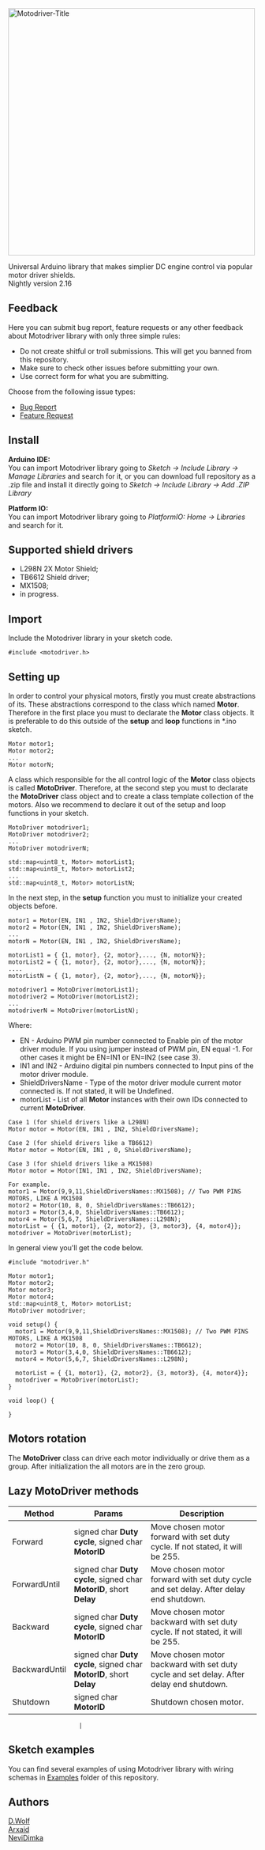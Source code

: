 <img src="https://i.imgur.com/l4UcX4U.png" alt="Motodriver-Title" width="500"/>


Universal Arduino library that makes simplier DC engine control via popular motor driver shields.   
Nightly version 2.16

## Feedback 

Here you can submit bug report, feature requests or any other feedback about Motodriver library with only three simple rules:
* Do not create shitful or troll submissions. This will get you banned from this repository.
* Make sure to check other issues before submitting your own.
* Use correct form for what you are submitting.

Choose from the following issue types:
* [Bug Report](https://github.com/Arxaid/motodriver/issues/new?assignees=Arxaid&labels=bug&template=bug-report.yml&title=[Bug+Report])
* [Feature Request](https://github.com/Arxaid/motodriver/issues/new?assignees=Arxaid&labels=enhancement&template=feature-request.yml&title=[Feature+Request])

## Install 

**Arduino IDE:**   
You can import Motodriver library going to _Sketch -> Include Library -> Manage Libraries_ and search for it, or you can download full repository as a .zip file and install it  directly going to _Sketch -> Include Library -> Add .ZIP Library_

**Platform IO:**   
You can import Motodriver library going to _PlatformIO: Home -> Libraries_ and search for it.

## Supported shield drivers

* L298N 2X Motor Shield;
* TB6612 Shield driver;
* MX1508;
* in progress.

## Import

Include the Motodriver library in your sketch code.
```
#include <motodriver.h>
```

## Setting up
In order to control your physical motors, firstly you must create abstractions of its. These abstractions correspond to the class which named **Motor**.
Therefore in the first place you must to declarate the **Motor** class objects. It is preferable to do this outside of the **setup** and **loop** functions in *.ino sketch.
```
Motor motor1;
Motor motor2;
...
Motor motorN;
```

A class which responsible for the all control logic of the **Motor** class objects is called **MotoDriver**.
Therefore, at the second step you must to declarate the **MotoDriver** class object and to create a class template collection of the motors.
Also we recommend to declare it out of the setup and loop functions in your sketch.
```
MotoDriver motodriver1;
MotoDriver motodriver2;
...
MotoDriver motodriverN;

std::map<uint8_t, Motor> motorList1;
std::map<uint8_t, Motor> motorList2;
...
std::map<uint8_t, Motor> motorListN;
```

In the next step, in the **setup** function you must to initialize your created objects before.

```
motor1 = Motor(EN, IN1 , IN2, ShieldDriversName);
motor2 = Motor(EN, IN1 , IN2, ShieldDriversName);
...
motorN = Motor(EN, IN1 , IN2, ShieldDriversName);

motorList1 = { {1, motor}, {2, motor},..., {N, motorN}};
motorList2 = { {1, motor}, {2, motor},..., {N, motorN}};
....
motorListN = { {1, motor}, {2, motor},..., {N, motorN}};

motodriver1 = MotoDriver(motorList1);
motodriver2 = MotoDriver(motorList2);
...
motodriverN = MotoDriver(motorListN);
```

Where:
* EN - Arduino PWM pin number connected to Enable pin of the motor driver module. If you using jumper instead of PWM pin, EN equal -1.
For other cases it might be EN=IN1 or EN=IN2 (see case 3).
* IN1 and IN2 - Arduino digital pin numbers connected to Input pins of the motor driver module.
* ShieldDriversName - Type of the motor driver module current motor connected is. If not stated, it will be Undefined.
* motorList - List of all **Motor** instances with their own IDs connected to current **MotoDriver**.

```
Case 1 (for shield drivers like a L298N)
Motor motor = Motor(EN, IN1 , IN2, ShieldDriversName);
```

```
Case 2 (for shield drivers like a TB6612)
Motor motor = Motor(EN, IN1 , 0, ShieldDriversName);
```

```
Case 3 (for shield drivers like a MX1508)
Motor motor = Motor(IN1, IN1 , IN2, ShieldDriversName);
```


```
For example.
motor1 = Motor(9,9,11,ShieldDriversNames::MX1508); // Two PWM PINS MOTORS, LIKE A MX1508
motor2 = Motor(10, 8, 0, ShieldDriversNames::TB6612);
motor3 = Motor(3,4,0, ShieldDriversNames::TB6612);
motor4 = Motor(5,6,7, ShieldDriversNames::L298N);
motorList = { {1, motor1}, {2, motor2}, {3, motor3}, {4, motor4}};
motodriver = MotoDriver(motorList);
```

In general view you'll get the code below.
```
#include "motodriver.h"

Motor motor1;
Motor motor2;
Motor motor3;
Motor motor4;
std::map<uint8_t, Motor> motorList;
MotoDriver motodriver;

void setup() {
  motor1 = Motor(9,9,11,ShieldDriversNames::MX1508); // Two PWM PINS MOTORS, LIKE A MX1508
  motor2 = Motor(10, 8, 0, ShieldDriversNames::TB6612);
  motor3 = Motor(3,4,0, ShieldDriversNames::TB6612);
  motor4 = Motor(5,6,7, ShieldDriversNames::L298N);
  
  motorList = { {1, motor1}, {2, motor2}, {3, motor3}, {4, motor4}};
  motodriver = MotoDriver(motorList);
}

void loop() {

}

```
## Motors rotation
The **MotoDriver** class can drive each motor individually or drive them as a group. After initialization the all motors are in the zero group.


## Lazy MotoDriver methods

| Method        | Params                                                                | Description                                                                                 |
| ------------- | --------------------------------------------------------------------- | ------------------------------------------------------------------------------------------- |
| Forward       | signed char **Duty cycle**, signed char **MotorID**                   | Move chosen motor forward with set duty cycle. If not stated, it will be 255.               |
| ForwardUntil  | signed char **Duty cycle**, signed char **MotorID**, short **Delay**  | Move chosen motor forward with set duty cycle and set delay. After delay end shutdown.      |
| Backward      | signed char **Duty cycle**, signed char **MotorID**                   | Move chosen motor backward with set duty cycle. If not stated, it will be 255.              |
| BackwardUntil | signed char **Duty cycle**, signed char **MotorID**, short **Delay**  | Move chosen motor backward with set duty cycle and set delay. After delay end shutdown.     |
| Shutdown      | signed char **MotorID**                                               | Shutdown chosen motor.                                                                      |

                        |

## Sketch examples

You can find several examples of using Motodriver library with wiring schemas in [Examples](https://github.com/Runsolar/motodriver/tree/main/examples) folder of this repository.

## Authors

[D.Wolf](https://github.com/Runsolar)   
[Arxaid](https://github.com/Arxaid)   
[NeviDimka](https://github.com/dmitrii591)   
